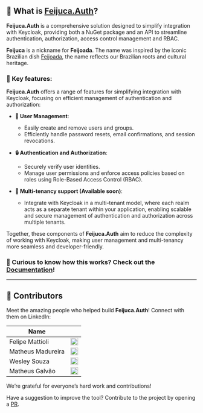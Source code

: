 ## 🎉 What is [**Feijuca.Auth**](https://github.com/coderaw-io/Feijuca.Auth)?
**Feijuca.Auth** is a comprehensive solution designed to simplify integration with Keycloak, providing both a NuGet package and an API to streamline authentication, authorization, access control management and RBAC.

**Feijuca** is a nickname for **Feijoada**. The name was inspired by the iconic Brazilian dish [Feijoada](https://theculturetrip.com/south-america/brazil/articles/a-brief-introduction-to-feijoada-brazils-national-dish), the name reflects our Brazilian roots and cultural heritage.


### 🌟 Key features:

**Feijuca.Auth** offers a range of features for simplifying integration with Keycloak, focusing on efficient management of authentication and authorization:

- **👥 User Management**: 
  - Easily create and remove users and groups.
  - Efficiently handle password resets, email confirmations, and session revocations.


- **🔒 Authentication and Authorization**:
  - Securely verify user identities.
  - Manage user permissions and enforce access policies based on roles using Role-Based Access Control (RBAC).
  
- **🏢 Multi-tenancy support (Available soon)**: 
  - Integrate with Keycloak in a multi-tenant model, where each realm acts as a separate tenant within your application, enabling scalable and secure management of authentication and authorization across multiple tenants.

Together, these components of **Feijuca.Auth** aim to reduce the complexity of working with Keycloak, making user management and multi-tenancy more seamless and developer-friendly.

### 🤔 Curious to know how this works? Check out the [Documentation](/Feijuca.Auth/docs/gettingStarted.html)!

---

## 🙌 Contributors

Meet the amazing people who helped build **Feijuca.Auth**! Connect with them on LinkedIn:

| **Name**                 |                                                                                  |
|--------------------------|------------------------------------------------------------------------------------------------|
| Felipe Mattioli          | <a href="https://www.linkedin.com/in/felipemattioli/" target="_blank"><img src="https://cdn-icons-png.flaticon.com/512/174/174857.png" width="20"/> </a> |
| Matheus Madureira        | <a href="https://www.linkedin.com/in/madureiracode//" target="_blank"><img src="https://cdn-icons-png.flaticon.com/512/174/174857.png" width="20"/> </a> |
| Wesley Souza             | <a href="https://www.linkedin.com/in/weslleyms/" target="_blank"><img src="https://cdn-icons-png.flaticon.com/512/174/174857.png" width="20"/> </a>  |
| Matheus Galvão          | <a href="https://www.linkedin.com/in/matheu-sandregalvaodasilva/" target="_blank"><img src="https://cdn-icons-png.flaticon.com/512/174/174857.png" width="20"/> </a> |

We’re grateful for everyone’s hard work and contributions!

Have a suggestion to improve the tool? Contribute to the project by opening a [PR](https://github.com/coderaw-io/Feijuca.Auth/pulls).
